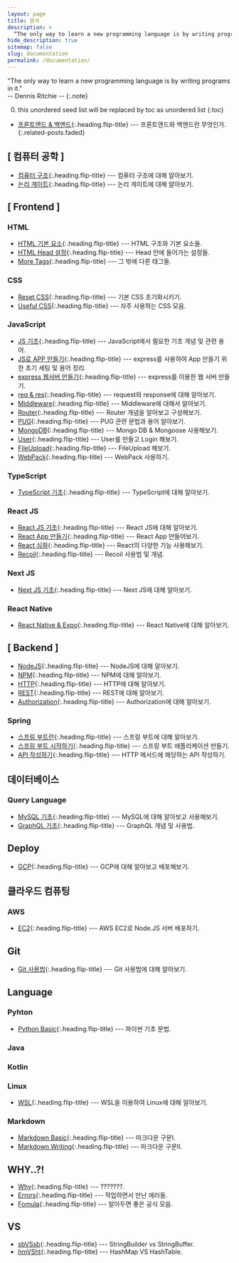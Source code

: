 ```yaml
---
layout: page
title: 문서
description: >
  “The only way to learn a new programming language is by writing programs in it."<br>– Dennis Ritchie –
hide_description: true
sitemap: false
slug: documentation
permalink: /documentation/
---
```


"The only way to learn a new programming language is by writing programs in it."<br> 
-- Dennis Ritchie --
{:.note}

0. this unordered seed list will be replaced by toc as unordered list 
{:toc}

* [프론트엔드 & 백엔드]{:.heading.flip-title} --- 프론트엔드와 백엔드란 무엇인가.
{:.related-posts.faded}

## [ 컴퓨터 공학 ]
* [컴퓨터 구조]{:.heading.flip-title} --- 컴퓨터 구조에 대해 알아보기. 
* [논리 게이트]{:.heading.flip-title} --- 논리 게이트에 대해 알아보기. 

## [ Frontend ]
### HTML
* [HTML 기본 요소]{:.heading.flip-title} --- HTML 구조와 기본 요소들.
* [HTML Head 설정]{:.heading.flip-title} --- Head 안에 들어가는 설정들.
* [More Tags]{:.heading.flip-title} --- 그 밖에 다른 태그들.

### CSS
* [Reset CSS]{:.heading.flip-title} --- 기본 CSS 초기화시키기.
* [Useful CSS]{:.heading.flip-title} --- 자주 사용하는 CSS 모음.

### JavaScript
* [JS 기초]{:.heading.flip-title} --- JavaScript에서 필요한 기초 개념 및 관련 용어.
* [JS로 APP 만들기]{:.heading.flip-title} --- express를 사용하여 App 만들기 위한 초기 세팅 및 용어 정리.
* [express 웹서버 만들기]{:.heading.flip-title} --- express를 이용한 웹 서버 만들기.
* [req & res]{:.heading.flip-title} --- request와 response에 대해 알아보기.
* [Middleware]{:.heading.flip-title} --- Middleware에 대해서 알아보기.
* [Router]{:.heading.flip-title} --- Router 개념을 알아보고 구성해보기.
* [PUG]{:.heading.flip-title} --- PUG 관련 문법과 용어 알아보기.
* [MongoDB]{:.heading.flip-title} --- Mongo DB & Mongoose 사용해보기.
* [User]{:.heading.flip-title} --- User를 만들고 Login 해보기.
* [FileUpload]{:.heading.flip-title} --- FileUpload 해보기.
* [WebPack]{:.heading.flip-title} --- WebPack 사용하기.

### TypeScript
* [TypeScript 기초]{:.heading.flip-title} --- TypeScript에 대해 알아보기.

### React JS
* [React JS 기초]{:.heading.flip-title} --- React JS에 대해 알아보기.
* [React App 만들기]{:.heading.flip-title} --- React App 만들어보기.
* [React 심화]{:.heading.flip-title} --- React의 다양한 기능 사용해보기.
* [Recoil]{:.heading.flip-title} --- Recoil 사용법 및 개념.

### Next JS
* [Next JS 기초]{:.heading.flip-title} --- Next JS에 대해 알아보기.

### React Native
* [React Native & Expo]{:.heading.flip-title} --- React Native에 대해 알아보기.

## [ Backend ]
* [NodeJS]{:.heading.flip-title} --- NodeJS에 대해 알아보기.
* [NPM]{:.heading.flip-title} --- NPM에 대해 알아보기.
* [HTTP]{:.heading.flip-title} --- HTTP에 대해 알아보기.
* [REST]{:.heading.flip-title} --- REST에 대해 알아보기.
* [Authorization]{:.heading.flip-title} --- Authorization에 대해 알아보기.

### Spring
* [스프링 부트란]{:.heading.flip-title} --- 스프링 부트에 대해 알아보기.
* [스프링 부트 시작하기]{:.heading.flip-title} --- 스프링 부트 애플리케이션 만들기.
* [API 작성하기]{:.heading.flip-title} --- HTTP 메서드에 해당하는 API 작성하기.

## 데이터베이스

### Query Language
* [MySQL 기초]{:.heading.flip-title} --- MySQL에 대해 알아보고 사용해보기. 
* [GraphQL 기초]{:.heading.flip-title} --- GraphQL 개념 및 사용법.

## Deploy
* [GCP]{:.heading.flip-title} --- GCP에 대해 알아보고 배포해보기. 

## 클라우드 컴퓨팅
### AWS
* [EC2]{:.heading.flip-title} --- AWS EC2로 Node.JS 서버 배포하기. 

## Git
* [Git 사용법]{:.heading.flip-title} --- Git 사용법에 대해 알아보기. 

## Language
### Pyhton
* [Python Basic]{:.heading.flip-title} --- 파이썬 기초 문법.

### Java

### Kotlin

### Linux
* [WSL]{:.heading.flip-title} --- WSL을 이용하여 Linux에 대해 알아보기. 

### Markdown
* [Markdown Basic]{:.heading.flip-title} --- 마크다운 구문I.
* [Markdown Writing]{:.heading.flip-title} --- 마크다운 구문II.

## WHY..?!
* [Why]{:.heading.flip-title} --- ???????.
* [Errors]{:.heading.flip-title} --- 작업하면서 만난 에러들.
* [Fomula]{:.heading.flip-title} --- 알아두면 좋은 공식 모음.

## VS
* [sbVSsb]{:.heading.flip-title} --- StringBuilder vs StringBuffer.
* [hmVSht]{:.heading.flip-title} --- HashMap VS HashTable.


<!-- 컴퓨터 공학 -->
[컴퓨터 구조]: ../_posts/studylog/documentation/2024-02-18-[컴퓨터공학]01컴퓨터구조.md
[논리 게이트]: ../_posts/studylog/documentation/2024-02-18-[컴퓨터공학]02논리게이트.md

<!-- Front-end & Back-end --->
[프론트엔드 & 백엔드]: ../_posts/studylog/documentation/2024-02-16-front&back.md


<!-- HTML -->
[HTML 기본 요소]: ../_posts/studylog/documentation/2020-06-01-html기초I.md
[HTML Head 설정]: ../_posts/studylog/documentation/2020-06-02-html기초II.md
[More Tags]: ../_posts/studylog/documentation/2020-06-03-html기초III.md

<!-- CSS -->
[Reset CSS]: ../_posts/studylog/documentation/2020-07-01-reset.md
[Useful CSS]: ../_posts/studylog/documentation/2020-07-02-usefulCss.md

<!-- JavaScript -->
[JS 기초]: ../_posts/studylog/documentation/2020-12-30-js기초.md
[JS로 APP 만들기]: ../_posts/studylog/documentation/2020-12-31-fullstackBasic.md
[express 웹서버 만들기]: ../_posts/studylog/documentation/2021-01-01-express.md
[req & res]: ../_posts/studylog/documentation/2021-01-02-req&res.md
[Middleware]: ../_posts/studylog/documentation/2021-01-03-middleware.md
[Router]: ../_posts/studylog/documentation/2021-01-04-router.md
[PUG]: ../_posts/studylog/documentation/2021-01-05-pug.md
[MongoDB]: ../_posts/studylog/documentation/2021-01-06-mongoDB.md
[User]: ../_posts/studylog/documentation/2021-01-07-user.md
[FileUpload]: ../_posts/studylog/documentation/2021-01-08-fileUpload.md
[WebPack]: ../_posts/studylog/documentation/2021-01-09-webpack.md

<!-- ------------------------ -->

<!-- TS 기초 -->
[TypeScript 기초]: ../_posts/studylog/documentation/2021-02-01-ts기초.md

<!-- React JS -->
[React JS 기초]: ../_posts/studylog/documentation/2021-07-01-reactJS기초.md
[React App 만들기]: ../_posts/studylog/documentation/2021-07-02-reactApp.md
[React 심화]: ../_posts/studylog/documentation/2021-07-03-reactMaster.md
[Recoil]: ../_posts/studylog/documentation/2021-07-04-recoil.md

<!-- Next JS -->
[Next JS 기초]: ../_posts/studylog/documentation/2022-07-01-NextJS기초.md

<!-- React Native -->
[React Native & Expo]: ../_posts/studylog/documentation/2022-11-01-reactNative&Expo.md

<!-- Back-end -->
[NodeJS]: ../_posts/studylog/documentation/2022-09-15-nodeJs.md
[NPM]: ../_posts/studylog/documentation/2022-09-16-npm.md
[HTTP]: ../_posts/studylog/documentation/2022-09-17-http.md
[REST]: ../_posts/studylog/documentation/2022-09-18-rest.md
[Authorization]: ../_posts/studylog/documentation/2022-09-19-authorization.md

<!-- Spring -->
[스프링 부트란]: ../_posts/studylog/documentation/[Spring]스프링부트_핵심_가이드_01.md
[스프링 부트 시작하기]: ../_posts/studylog/documentation/[Spring]스프링부트_핵심_가이드_02.md
[API 작성하기]: ../_posts/studylog/documentation/[Spring]스프링부트_핵심_가이드_03.md

<!-- DB -->

<!-- Deploy -->
[GCP]: ../_posts/studylog/documentation/2023-03-01-GCP.md
<!-- AWS -->
[EC2]: ../_posts/studylog/documentation/2022-09-01-ec2.md


<!-- Language -->
<!-- Python -->
[Python Basic]: ../_posts/studylog/documentation/2022-03-01-python-basic.md

<!-- Java -->

<!-- Kotlin -->

<!-- Linux -->
[WSL]: ../_posts/studylog/documentation/2022-01-01-wsl.md

<!-- Markdown -->
[Markdown Basic]: ../_posts/studylog/documentation/basics.md
[Markdown Writing]: ../_posts/studylog/documentation/writing.md

<!-- Query Language -->
[MySQL 기초]: ../_posts/studylog/documentation/2023-01-03-mysql.md
[GraphQL 기초]: ../_posts/studylog/documentation/2022-10-01-graphql.md

<!-- ------------------------ -->

<!-- Git -->
[Git 사용법]: ../_posts/studylog/documentation/2022-09-01-git.md

<!-- ------------------------ -->

<!-- Error -->
[Errors]: ../_posts/studylog/documentation/2022-12-25-error.md



<!-- Computer Science -->
[Why]: ../_posts/studylog/documentation/[WHY]why.md
[Fomula]: ../_posts/studylog/documentation/[WHY]fomula.md

<!-- VS -->
[sbVSsb]: ../_posts/studylog/documentation/2024-03-02-[VS]sbVSsb.md
[hmVSht]: ../_posts/studylog/documentation/2024-03-02-%5BVS%5DhmVSht.md